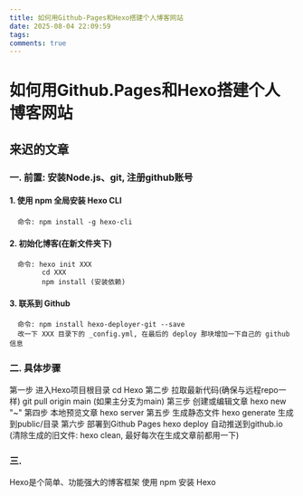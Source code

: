 ```yaml
---
title: 如何用Github-Pages和Hexo搭建个人博客网站
date: 2025-08-04 22:09:59
tags:
comments: true
---
```



<!-- more -->
# 如何用Github.Pages和Hexo搭建个人博客网站

## 来迟的文章
###  一. 前置: 安装Node.js、git, 注册github账号
#### 1. 使用 npm 全局安装 Hexo CLI 
      命令: npm install -g hexo-cli 

#### 2. 初始化博客(在新文件夹下)
      命令: hexo init XXX
            cd XXX
            npm install (安装依赖)

#### 3. 联系到 Github
      命令: npm install hexo-deployer-git --save
      改一下 XXX 目录下的 _config.yml, 在最后的 deploy 那块增加一下自己的 github 信息
     

###  二. 具体步骤  
   第一步 进入Hexo项目根目录                cd Hexo
   第二步 拉取最新代码(确保与远程repo一样)   git pull origin main (如果主分支为main)
   第三步 创建或编辑文章                    hexo new "~"
   第四步 本地预览文章                      hexo server
   第五步 生成静态文件                      hexo generate    生成到public/目录
   第六步 部署到Github Pages                hexo deploy       自动推送到github.io
   (清除生成的旧文件: hexo clean, 最好每次在生成文章前都用一下)


### 三. 
   Hexo是个简单、功能强大的博客框架
   使用 npm 安装 Hexo
